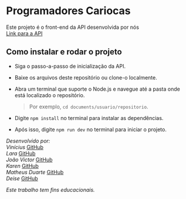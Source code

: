 # Programadores Cariocas

Este projeto é o front-end da API desenvolvida por nós<br>
[Link para a API](https://github.com/KarenDBPaz/Modulo5)<br>

## Como instalar e rodar o projeto

- Siga o passo-a-passo de inicialização da API.
- Baixe os arquivos deste repositório ou clone-o localmente.
- Abra um terminal que suporte o Node.js e navegue até a pasta onde está localizado o repositório.

  > Por exemplo, `cd documents/usuario/repositorio`.

- Digite `npm install` no terminal para instalar as dependências.
- Após isso, digite `npm run dev` no terminal para iniciar o projeto.

_Desenvolvido por:_<br>
_Vinícius_ [GitHub](https://github.com/viniocean)<br>
_Lara_ [GitHub](https://github.com/LaraSharmon)<br>
_João Victor_ [GitHub](https://github.com/BeholderRei)<br>
_Karen_ [GitHub](https://github.com/KarenDBPaz)<br>
_Matheus Duarte_ [GitHub](https://github.com/Theusduarte123)<br>
_Deise_ [GitHub](https://github.com/Deiselima042)<br>

_Este trabalho tem fins educacionais._

